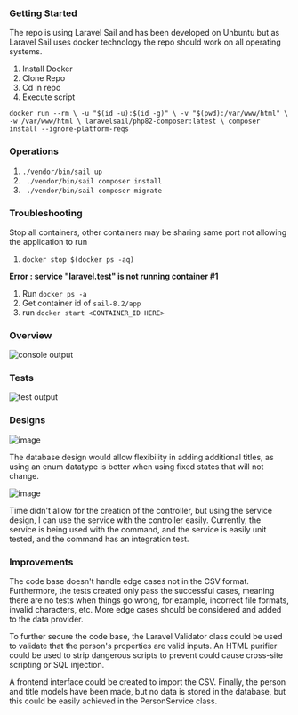 ### Getting Started

The repo is using Laravel Sail and has been developed on Unbuntu but as Laravel Sail uses docker technology the repo should work on all operating systems. 


1. Install Docker
2. Clone Repo
3. Cd in repo
4. Execute script

``docker run --rm \
    -u "$(id -u):$(id -g)" \
    -v "$(pwd):/var/www/html" \
    -w /var/www/html \
    laravelsail/php82-composer:latest \
    composer install --ignore-platform-reqs``
    
    
### Operations

1. ```./vendor/bin/sail up```
2. ``` ./vendor/bin/sail composer install```
3. ``` ./vendor/bin/sail composer migrate```

    
### Troubleshooting
 
 Stop all containers, other containers may be sharing same port not allowing the application to run
 
 1. ``docker stop $(docker ps -aq)``
 
**Error : service "laravel.test" is not running container #1**

1. Run ```docker ps -a```
2. Get container id of ``sail-8.2/app``
3. run ```docker start <CONTAINER_ID HERE>```

### Overview

![console output](https://github.com/S-J-Dickson/estate-app/assets/44926352/57d25b46-ade0-463c-9ef0-1799ab35ec69)

### Tests

 ![test output](https://github.com/S-J-Dickson/estate-app/assets/44926352/35b6e25b-dae9-47a0-809a-71575ba337e1)


### Designs

![image](https://github.com/S-J-Dickson/estate-app/assets/44926352/397f2418-3306-4c81-a5ca-587bdd265c05)

The database design would allow flexibility in adding additional titles, as using an enum datatype is better when using fixed states that will not change.

![image](https://github.com/S-J-Dickson/estate-app/assets/44926352/8e0dbb60-a512-4eed-bffe-dbe93654d5ac)

Time didn't allow for the creation of the controller, but using the service design, I can use the service with the controller easily. Currently, the service is being used with the command, and the service is easily unit tested, and the command has an integration test.

### Improvements

The code base doesn't handle edge cases not in the CSV format. Furthermore, the tests created only pass the successful cases, meaning there are no tests when things go wrong, for example, incorrect file formats, invalid characters, etc. More edge cases should be considered and added to the data provider.

To further secure the code base, the Laravel Validator class could be used to validate that the person's properties are valid inputs. An HTML purifier could be used to strip dangerous scripts to prevent could cause cross-site scripting or SQL injection. 

A frontend interface could be created to import the CSV. Finally, the person and title models have been made, but no data is stored in the database, but this could be easily achieved in the PersonService class.
    
